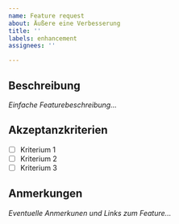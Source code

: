 ```yaml
---
name: Feature request
about: Äußere eine Verbesserung
title: ''
labels: enhancement
assignees: ''

---
```


## Beschreibung

_Einfache Featurebeschreibung..._

## Akzeptanzkriterien

- [ ] Kriterium 1
- [ ] Kriterium 2
- [ ] Kriterium 3

## Anmerkungen

_Eventuelle Anmerkunen und Links zum Feature..._
